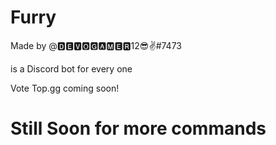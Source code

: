 # Furry

 Made by @🅳🅴🆅🅾🅶🅰🅼🅴🆁12😎✌#7473
 
 is a Discord bot for every one 
 
 Vote Top.gg coming soon!
 
 # Still Soon for more commands
